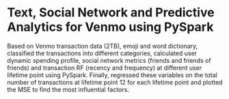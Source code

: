 # Text, Social Network and Predictive Analytics for Venmo using PySpark
Based on Venmo transaction data (2TB), emoji and word dictionary, classified the transactions into different categories, calculated user dynamic spending profile, social network metrics (friends and friends of friends) and transaction RF (recency and frequency) at different user lifetime point using PySpark. Finally, regressed these variables on the total number of transactions at lifetime point 12 for each lifetime point and plotted the MSE to find the most influential factors.
